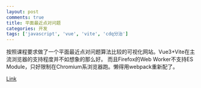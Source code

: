 ```yaml
---
layout: post
comments: true
title: 平面最近点对问题
categories: 开发
tags: ['javascript', 'vue', 'vite', 'cdq分治']
---
```


按照课程要求做了一个平面最近点对问题算法比较的可视化网站。Vue3+Vite在主流浏览器的支持程度并不如想象的那么好。
而且Firefox的Web Worker不支持ES Module，只好限制在Chromium系浏览器跑。懒得用webpack重新配了。

[Link](https://pointpair-algo-homework-ac6da7.netlify.app/)
